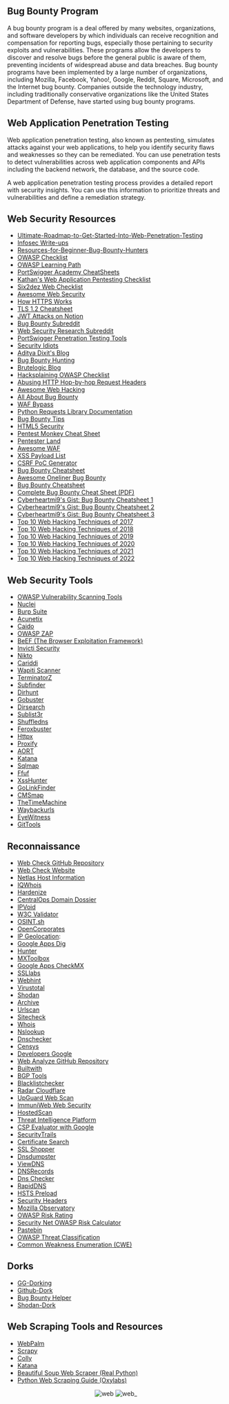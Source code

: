 Bug Bounty Program
------------------
A bug bounty program is a deal offered by many websites, organizations, and software developers by which individuals can receive recognition and compensation for reporting bugs, especially those pertaining to security exploits and vulnerabilities. These programs allow the developers to discover and resolve bugs before the general public is aware of them, preventing incidents of widespread abuse and data breaches. Bug bounty programs have been implemented by a large number of organizations, including Mozilla, Facebook, Yahoo!, Google, Reddit, Square, Microsoft, and the Internet bug bounty. Companies outside the technology industry, including traditionally conservative organizations like the United States Department of Defense, have started using bug bounty programs.

Web Application Penetration Testing
-----------------------------------
Web application penetration testing, also known as pentesting, simulates attacks against your web applications, to help you identify security flaws and weaknesses so they can be remediated. You can use penetration tests to detect vulnerabilities across web application components and APIs including the backend network, the database, and the source code. 

A web application penetration testing process provides a detailed report with security insights. You can use this information to prioritize threats and vulnerabilities and define a remediation strategy. 

Web Security Resources
----------------------
- [Ultimate-Roadmap-to-Get-Started-Into-Web-Penetration-Testing](https://infosecwriteups.com/ultimate-roadmap-to-get-started-into-web-penetration-testing-438496114d8)
- [Infosec Write-ups](https://infosecwriteups.com/)
- [Resources-for-Beginner-Bug-Bounty-Hunters](https://github.com/nahamsec/Resources-for-Beginner-Bug-Bounty-Hunters)
- [OWASP Checklist](https://github.com/OWASP/wstg/blob/master/checklists/WSTG-Checklist_v4.2.xlsx)
- [OWASP Learning Path](https://www.hacksplaining.com/owasp)
- [PortSwigger Academy CheatSheets](https://github.com/ChrisM-X/PortSwigger-Academy-CheatSheets)
- [Kathan's Web Application Pentesting Checklist](https://kathan19.gitbook.io/howtohunt/checklist/web-application-pentesting-checklist)
- [Six2dez Web Checklist](https://pentestbook.six2dez.com/others/web-checklist)
- [Awesome Web Security](https://github.com/qazbnm456/awesome-web-security)
- [How HTTPS Works](https://howhttps.works/episodes/)
- [TLS 1.2 Cheatsheet](https://tls12.xargs.org/)
- [JWT Attacks on Notion](https://juba-notes.notion.site/JWT-attacks-4f62b2b641a84032bc624f8e8432345d)
- [Bug Bounty Subreddit](https://www.reddit.com/r/bugbounty/)
- [Web Security Research Subreddit](https://www.reddit.com/r/websecurityresearch/)
- [PortSwigger Penetration Testing Tools](https://portswigger.net/solutions/penetration-testing/penetration-testing-tools)
- [Security Idiots](https://www.securityidiots.com/)
- [Aditya Dixit's Blog](https://blog.dixitaditya.com/)
- [Bug Bounty Hunting](https://www.bugbountyhunting.com/)
- [Brutelogic Blog](https://brutelogic.com.br/blog/)
- [Hacksplaining OWASP Checklist](https://www.hacksplaining.com/owasp)
- [Abusing HTTP Hop-by-hop Request Headers](https://0xn3va.gitbook.io/cheat-sheets/web-application/abusing-http-hop-by-hop-request-headers)
- [Awesome Web Hacking](https://github.com/infoslack/awesome-web-hacking)
- [All About Bug Bounty](https://github.com/daffainfo/AllAboutBugBounty)
- [WAF Bypass](https://waf-bypass.com/)
- [Python Requests Library Documentation](https://requests.readthedocs.io/en/latest/)
- [Bug Bounty Tips](https://www.infosecmatter.com/bug-bounty-tips/)
- [HTML5 Security](https://html5sec.org/)
- [Pentest Monkey Cheat Sheet](https://pentestmonkey.net/cheat-sheet)
- [Pentester Land](https://pentester.land/)
- [Awesome WAF](https://github.com/0xInfection/Awesome-WAF)
- [XSS Payload List](https://github.com/payloadbox/xss-payload-list)
- [CSRF PoC Generator](https://security.love/CSRF-PoC-Genorator/)
- [Bug Bounty Cheatsheet](https://m0chan.github.io/2019/12/17/Bug-Bounty-Cheetsheet.html)
- [Awesome Oneliner Bug Bounty](https://github.com/dwisiswant0/awesome-oneliner-bugbounty)
- [Bug Bounty Cheatsheet](https://github.com/EdOverflow/bugbounty-cheatsheet)
- [Complete Bug Bounty Cheat Sheet (PDF)](https://vtdfs.s3.amazonaws.com/11977/coachrack/courses/10773/files/complete_bug_bounty_cheat_sheet.pdf)
- [Cyberheartmi9's Gist: Bug Bounty Cheatsheet 1](https://gist.github.com/cyberheartmi9/12801c03e5794097baf1293909b07d30)
- [Cyberheartmi9's Gist: Bug Bounty Cheatsheet 2](https://gist.github.com/cyberheartmi9/73459e3fa43e24a6058e3436aeb7aa8b)
- [Cyberheartmi9's Gist: Bug Bounty Cheatsheet 3](https://gist.github.com/cyberheartmi9/17bcd5bedfae24dc4f453d2ddf57e58b)
- [Top 10 Web Hacking Techniques of 2017](https://portswigger.net/research/top-10-web-hacking-techniques-of-2017)
- [Top 10 Web Hacking Techniques of 2018](https://portswigger.net/research/top-10-web-hacking-techniques-of-2018)
- [Top 10 Web Hacking Techniques of 2019](https://portswigger.net/research/top-10-web-hacking-techniques-of-2019)
- [Top 10 Web Hacking Techniques of 2020](https://portswigger.net/research/top-10-web-hacking-techniques-of-2020)
- [Top 10 Web Hacking Techniques of 2021](https://portswigger.net/research/top-10-web-hacking-techniques-of-2021)
- [Top 10 Web Hacking Techniques of 2022](https://portswigger.net/research/top-10-web-hacking-techniques-of-2022)

Web Security Tools
------------------
- [OWASP Vulnerability Scanning Tools](https://owasp.org/www-community/Vulnerability_Scanning_Tools)
- [Nuclei](https://github.com/projectdiscovery/nuclei)
- [Burp Suite](https://portswigger.net/burp)
- [Acunetix](https://www.acunetix.com/)
- [Caido](https://caido.io/)
- [OWASP ZAP](https://www.zaproxy.org/)
- [BeEF (The Browser Exploitation Framework)](https://beefproject.com/)
- [Invicti Security](https://www.invicti.com/)
- [Nikto](https://github.com/sullo/nikto)
- [Cariddi](https://github.com/edoardottt/cariddi)
- [Wapiti Scanner](https://wapiti-scanner.github.io/)
- [TerminatorZ](https://github.com/blackhatethicalhacking/TerminatorZ)
- [Subfinder](https://github.com/projectdiscovery/subfinder) 
- [Dirhunt](https://github.com/Nekmo/dirhunt)
- [Gobuster](https://github.com/OJ/gobuster) 
- [Dirsearch](https://github.com/maurosoria/dirsearch) 
- [Sublist3r](https://github.com/aboul3la/Sublist3r) 
- [Shuffledns](https://github.com/projectdiscovery/shuffledns) 
- [Feroxbuster](https://github.com/epi052/feroxbuster)
- [Httpx](https://github.com/projectdiscovery/httpx)
- [Proxify](https://github.com/projectdiscovery/proxify)
- [AORT](https://github.com/D3Ext/AORT)
- [Katana](https://github.com/projectdiscovery/katana)
- [Sqlmap](https://github.com/sqlmapproject/sqlmap)
- [Ffuf](https://github.com/ffuf/ffuf)
- [XssHunter](https://github.com/mandatoryprogrammer/xsshunter-express)
- [GoLinkFinder](https://github.com/0xsha/GoLinkFinder)
- [CMSmap](https://github.com/dionach/CMSmap)
- [TheTimeMachine](https://github.com/anmolksachan/TheTimeMachine)
- [Waybackurls](https://github.com/tomnomnom/waybackurls)
- [EyeWitness](https://github.com/RedSiege/EyeWitness)
- [GitTools](https://github.com/internetwache/GitTools)

Reconnaissance
-----
- [Web Check GitHub Repository](https://github.com/lissy93/web-check)
- [Web Check Website](https://web-check.xyz)
- [Netlas Host Information](https://app.netlas.io/host/)
- [IQWhois](https://iqwhois.com/)
- [Hardenize](https://www.hardenize.com/)
- [CentralOps Domain Dossier](https://centralops.net/co/DomainDossier.aspx)
- [IPVoid](https://www.ipvoid.com/)
- [W3C Validator](https://validator.w3.org/nu/)
- [OSINT.sh](https://osint.sh/) 
- [OpenCorporates](https://opencorporates.com/) 
- [IP Geolocation](https://ipgeolocation.io/): 
- [Google Apps Dig](https://toolbox.googleapps.com/apps/dig/) 
- [Hunter](https://hunter.how/) 
- [MXToolbox](https://mxtoolbox.com/) 
- [Google Apps CheckMX](https://toolbox.googleapps.com/apps/checkmx/) 
- [SSLlabs](https://www.ssllabs.com/)
- [Webhint](https://webhint.io/)
- [Virustotal](https://www.virustotal.com/)
- [Shodan](https://www.shodan.io/)
- [Archive](https://archive.org/) 
- [Urlscan](https://urlscan.io/) 
- [Sitecheck](https://sitecheck.sucuri.net/) 
- [Whois](https://whois.domaintools.com/)
- [Nslookup](https://nslookup.io/)
- [Dnschecker](https://dnschecker.org/) 
- [Censys](https://search.censys.io/)
- [Developers Google](https://developers.google.com/)
- [Web Analyze GitHub Repository](https://github.com/rverton/webanalyze)
- [Builtwith](https://builtwith.com/)
- [BGP Tools](https://bgp.tools/) 
- [Blacklistchecker](https://www.blacklistchecker.com/)
- [Radar Cloudflare](https://radar.cloudflare.com/)
- [UpGuard Web Scan](https://webscan.upguard.com/) 
- [ImmuniWeb Web Security](https://www.immuniweb.com/websec/)
- [HostedScan](https://hostedscan.com/)
- [Threat Intelligence Platform](https://threatintelligenceplatform.com/)
- [CSP Evaluator with Google](https://csp-evaluator.withgoogle.com/)
- [SecurityTrails](https://securitytrails.com/)
- [Certificate Search](https://crt.sh/)
- [SSL Shopper](https://www.sslshopper.com/ssl-checker.html)
- [Dnsdumpster](https://dnsdumpster.com/) 
- [ViewDNS](https://viewdns.info/)
- [DNSRecords](https://dnsrecords.io)
- [Dns Checker](https://dnschecker.org/)
- [RapidDNS](https://rapiddns.io/)
- [HSTS Preload](https://hstspreload.org/) 
- [Security Headers](https://securityheaders.com) 
- [Mozilla Observatory](https://observatory.mozilla.org)
- [OWASP Risk Rating](https://www.owasp-risk-rating.com/)
- [Security Net OWASP Risk Calculator](https://security-net.biz/files/owaspriskcalc.html)
- [Pastebin](https://pastebin.com/)
- [OWASP Threat Classification](http://projects.webappsec.org/w/page/13246978/Threat%20Classification)
- [Common Weakness Enumeration (CWE)](https://cwe.mitre.org/data/index.html)

Dorks
-----
- [GG-Dorking](https://github.com/eslam3kl/GG-Dorking)
- [Github-Dork](https://mr-koanti.github.io/github.html#)
- [Bug Bounty Helper](https://dorks.faisalahmed.me/)
- [Shodan-Dork](https://mr-koanti.github.io/shodan#)

Web Scraping Tools and Resources
--------------------------------
- [WebPalm](https://github.com/Malwarize/webpalm)
- [Scrapy](https://scrapy.org/)
- [Colly](https://go-colly.org/)
- [Katana](https://github.com/projectdiscovery/katana)
- [Beautiful Soup Web Scraper (Real Python)](https://realpython.com/beautiful-soup-web-scraper-python/)
- [Python Web Scraping Guide (Oxylabs)](https://oxylabs.io/blog/python-web-scraping)

<div align="center">

![web](https://github.com/MrM8BRH/MrM8BRH/assets/34133187/b8a11451-5be3-425a-ab38-70b145f00b18)
![web_](https://github.com/MrM8BRH/MrM8BRH/assets/34133187/1541353d-ec54-4801-8648-61253237020a)
  
</div>
